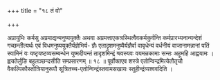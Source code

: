 +++
title = "१८ तं वो"

+++

अप्रायुभिः कर्मसु अप्रमाद्यन्मनुष्ययुक्तैः अथवा अप्रमत्ताएकत्रस्थित्वैवकर्मकुर्वन्ति कर्मप्रारभ्यनान्यन्देशं गच्छन्तीत्यर्थः एवं विधमनुष्ययुक्तैर्यज्ञेभिर्य- ज्ञैः एतादृशमनुष्यैर्यज्ञैर्वा वावृधेन्यं वर्धनीयं वाजानामन्नानां पतिं स्वामिनं वः यष्टृयष्टव्यसम्बन्धेन युष्मदीयन्तं तादृशमिन्द्रं श्रवस्यवः वयमन्नकामाः सन्तः अहूमहि आह्वयामः । ह्वयतेर्लुङि बहुलञ्छन्दसीति सम्प्रसारणम् ॥ १८ ॥ पूर्वोक्तएव शस्त्रे एतोन्विन्द्रमित्येतौतृचौ वैकल्पिकौस्तोत्रियानुरूपौ सूत्रितच्च-एतोन्विन्द्रंस्तवामसखायः स्तुहीन्द्रंव्यश्ववदिति ।